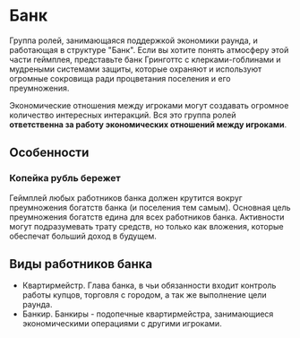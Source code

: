 # Банк

Группа ролей, занимающаяся поддержкой экономики раунда, и работающая в структуре "Банк".
Если вы хотите понять атмосферу этой части геймплея, представьте банк Гринготтс с клерками-гоблинами и мудреными системами защиты, которые охраняют и используют огромные сокровища ради процветания поселения и его преумножения.

Экономические отношения между игроками могут создавать огромное количество интересных интеракций.
Вся это группа ролей **ответственна за работу экономических отношений между игроками**.

## Особенности

### Копейка рубль бережет
Геймплей любых работников банка должен крутится вокруг преумножения богатств банка (и поселения тем самым). Основная цель преумножения богатств едина для всех работников банка. Активности могут подразумевать трату средств, но только как вложения, которые обеспечат больший доход в будущем.

## Виды работников банка
- Квартирмейстр. Глава банка, в чьи обязанности входит контроль работы купцов, торговля с городом, а так же выполнение цели раунда.
- Банкир. Банкиры - подопечные квартирмейстра, занимающиеся экономическими операциями с другими игроками.
